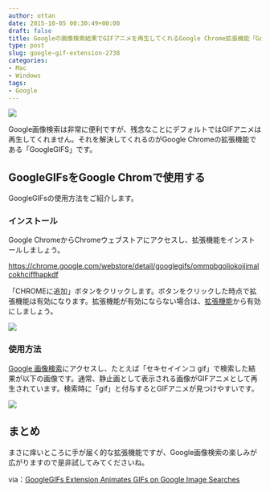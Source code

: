 ```yaml
---
author: ottan
date: 2015-10-05 00:30:49+00:00
draft: false
title: Googleの画像検索結果でGIFアニメを再生してくれるGoogle Chrome拡張機能「GoogleGIFs」
type: post
slug: google-gif-extension-2738
categories:
- Mac
- Windows
tags:
- Google
---
```


![](/uploads/2015/10/151005-5611bfffcbde4.png)






Google画像検索は非常に便利ですが、残念なことにデフォルトではGIFアニメは再生してくれません。それを解決してくれるのがGoogle Chromeの拡張機能である「GoogleGIFS」です。





## GoogleGIFsをGoogle Chromで使用する





GoogleGIFsの使用方法をご紹介します。





### インストール





Google ChromeからChromeウェブストアにアクセスし、拡張機能をインストールしましょう。



https://chrome.google.com/webstore/detail/googlegifs/ommpbgoliokoijimalcokhciffhapkdf



「CHROMEに追加」ボタンをクリックします。ボタンをクリックした時点で拡張機能は有効になります。拡張機能が有効にならない場合は、[拡張機能](chrome://extensions/)から有効にしましょう。





![](/uploads/2015/10/151005-5611c47127e9e.png)






### 使用方法





[Google 画像検索](https://www.google.co.jp/imghp)にアクセスし、たとえば「セキセイインコ gif」で検索した結果が以下の画像です。通常、静止画として表示される画像がGIFアニメとして再生されています。検索時に「gif」と付与するとGIFアニメが見つけやすいです。





![](/uploads/2015/10/151005-5611c0c8165c2.gif)






## まとめ





まさに痒いところに手が届く的な拡張機能ですが、Google画像検索の楽しみが広がりますので是非試してみてくださいね。





via：[GoogleGIFs Extension Animates GIFs on Google Image Searches](https://lifehacker.com/googlegifs-extension-animates-gifs-on-google-image-sear-1734457704)
